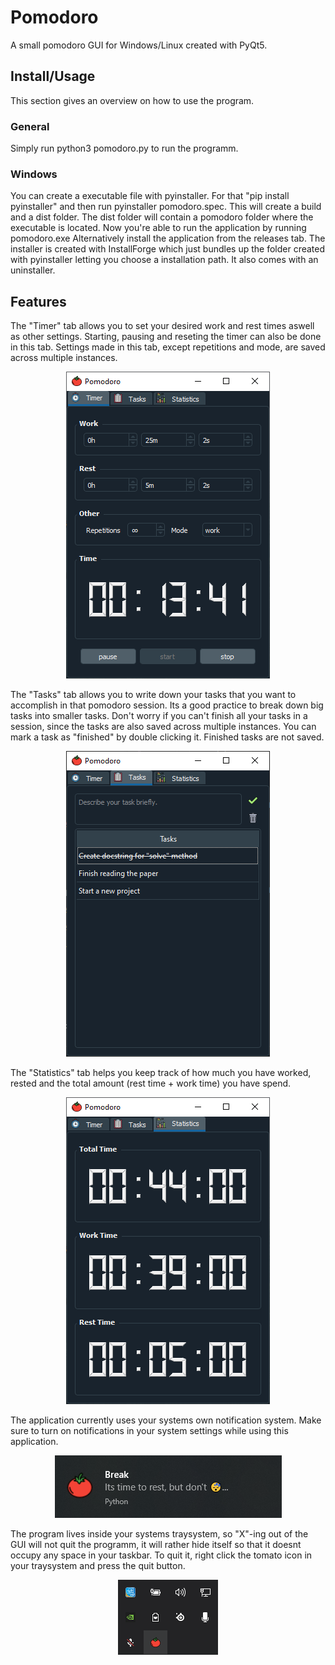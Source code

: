 # Pomodoro
A small pomodoro GUI for Windows/Linux created with PyQt5.


## Install/Usage
This section gives an overview on how to use the program.

### General
Simply run python3 pomodoro.py to run the programm.

### Windows
You can create a executable file with pyinstaller. For that "pip install pyinstaller" and then run pyinstaller pomodoro.spec.
This will create a build and a dist folder. The dist folder will contain a pomodoro folder where the executable is located. Now you're
able to run the application by running pomodoro.exe
Alternatively install the application from the releases tab. The installer is created with InstallForge which just bundles up
the folder created with pyinstaller letting you choose a installation path. It also comes with an uninstaller.


## Features

The "Timer" tab allows you to set your desired work and rest times aswell as other settings. Starting, pausing and reseting the timer can also be done in this tab. Settings made in this tab, except repetitions and mode, are saved across multiple instances.
<p align="center">
  <img src="images/screenshot_1.png">
 </p>
 
The "Tasks" tab allows you to write down your tasks that you want to accomplish in that pomodoro session. Its a good practice to break down big tasks into smaller tasks. Don't worry if you can't finish all your tasks in a session, since the tasks are also saved across multiple instances. You can mark a task as "finished" by double clicking it. Finished tasks are not saved.
<p align="center">
  <img src="images/screenshot_2.png">
</p>

The "Statistics" tab helps you keep track of how much you have worked, rested and the total amount (rest time + work time) you have spend.
<p align="center">
  <img src="images/screenshot_3.png">
</p>

The application currently uses your systems own notification system. Make sure to turn on notifications in your system settings while using this application.
<p align="center">
  <img src="images/screenshot_4.png">
</p>

The program lives inside your systems traysystem, so "X"-ing out of the GUI will not quit the programm, it will rather hide itself so that it doesnt occupy any space in your taskbar.
To quit it, right click the tomato icon in your traysystem and press the quit button.
<p align="center">
  <img src="images/screenshot_5.png">
</p>